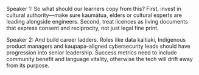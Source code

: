 Speaker 1: So what should our learners copy from this? First, invest in cultural authority—make sure kaumātua, elders or cultural experts are leading alongside engineers. Second, treat licences as living documents that express consent and reciprocity, not just legal fine print.

Speaker 2: And build career ladders. Roles like data kaitiaki, Indigenous product managers and kaupapa-aligned cybersecurity leads should have progression into senior leadership. Success metrics need to include community benefit and language vitality, otherwise the tech will drift away from its purpose.
